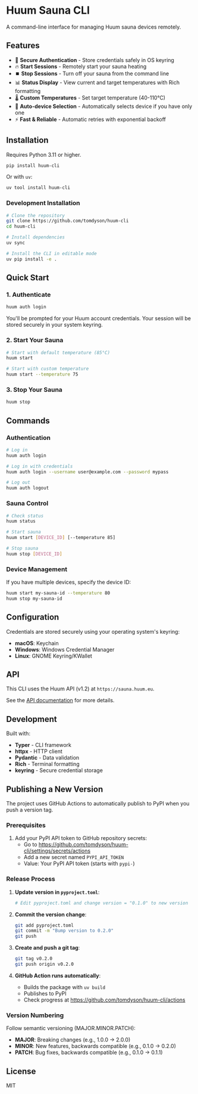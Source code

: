 # Huum Sauna CLI

A command-line interface for managing Huum sauna devices remotely.

## Features

- 🔐 **Secure Authentication** - Store credentials safely in OS keyring
- 🔥 **Start Sessions** - Remotely start your sauna heating
- ⏹️  **Stop Sessions** - Turn off your sauna from the command line
- 📊 **Status Display** - View current and target temperatures with Rich formatting
- 🌡️  **Custom Temperatures** - Set target temperature (40-110°C)
- 🎯 **Auto-device Selection** - Automatically selects device if you have only one
- ⚡ **Fast & Reliable** - Automatic retries with exponential backoff

## Installation

Requires Python 3.11 or higher.

```bash
pip install huum-cli
```

Or with `uv`:

```bash
uv tool install huum-cli
```

### Development Installation

```bash
# Clone the repository
git clone https://github.com/tomdyson/huum-cli
cd huum-cli

# Install dependencies
uv sync

# Install the CLI in editable mode
uv pip install -e .
```

## Quick Start

### 1. Authenticate

```bash
huum auth login
```

You'll be prompted for your Huum account credentials. Your session will be stored securely in your system keyring.

### 2. Start Your Sauna

```bash
# Start with default temperature (85°C)
huum start

# Start with custom temperature
huum start --temperature 75
```

### 3. Stop Your Sauna

```bash
huum stop
```

## Commands

### Authentication

```bash
# Log in
huum auth login

# Log in with credentials
huum auth login --username user@example.com --password mypass

# Log out
huum auth logout
```

### Sauna Control

```bash
# Check status
huum status

# Start sauna
huum start [DEVICE_ID] [--temperature 85]

# Stop sauna
huum stop [DEVICE_ID]
```

### Device Management

If you have multiple devices, specify the device ID:

```bash
huum start my-sauna-id --temperature 80
huum stop my-sauna-id
```

## Configuration

Credentials are stored securely using your operating system's keyring:
- **macOS**: Keychain
- **Windows**: Windows Credential Manager
- **Linux**: GNOME Keyring/KWallet

## API

This CLI uses the Huum API (v1.2) at `https://sauna.huum.eu`.

See the [API documentation](https://app.swaggerhub.com/apis-docs/info716/HUUM/1.2) for more details.

## Development

Built with:
- **Typer** - CLI framework
- **httpx** - HTTP client
- **Pydantic** - Data validation
- **Rich** - Terminal formatting
- **keyring** - Secure credential storage

## Publishing a New Version

The project uses GitHub Actions to automatically publish to PyPI when you push a version tag.

### Prerequisites

1. Add your PyPI API token to GitHub repository secrets:
   - Go to https://github.com/tomdyson/huum-cli/settings/secrets/actions
   - Add a new secret named `PYPI_API_TOKEN`
   - Value: Your PyPI API token (starts with `pypi-`)

### Release Process

1. **Update version in `pyproject.toml`**:
   ```bash
   # Edit pyproject.toml and change version = "0.1.0" to new version
   ```

2. **Commit the version change**:
   ```bash
   git add pyproject.toml
   git commit -m "Bump version to 0.2.0"
   git push
   ```

3. **Create and push a git tag**:
   ```bash
   git tag v0.2.0
   git push origin v0.2.0
   ```

4. **GitHub Action runs automatically**:
   - Builds the package with `uv build`
   - Publishes to PyPI
   - Check progress at https://github.com/tomdyson/huum-cli/actions

### Version Numbering

Follow semantic versioning (MAJOR.MINOR.PATCH):
- **MAJOR**: Breaking changes (e.g., 1.0.0 → 2.0.0)
- **MINOR**: New features, backwards compatible (e.g., 0.1.0 → 0.2.0)
- **PATCH**: Bug fixes, backwards compatible (e.g., 0.1.0 → 0.1.1)

## License

MIT

